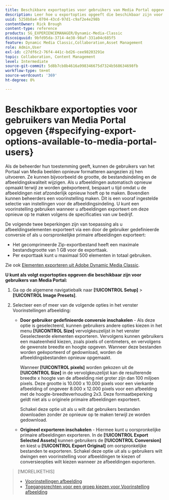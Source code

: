 ```yaml
---
title: Beschikbare exportopties voor gebruikers van Media Portal opgeven
description: Leer hoe u exportopties opgeeft die beschikbaar zijn voor gebruikers van Media Portal in Adobe Dynamic Media Classic.
uuid: 5258b8a4-0704-43cd-97d1-c9af2e4e298b
contentOwner: Rick Brough
content-type: reference
products: SG_EXPERIENCEMANAGER/Dynamic-Media-Classic
discoiquuid: 9bfd95da-3714-4e38-98af-331a04c685f5
feature: Dynamic Media Classic,Collaboration,Asset Management
role: Admin,User
exl-id: c27df6c2-76f4-441c-bd26-cee98203291e
topic: Collaboration, Content Management
level: Intermediate
source-git-commit: 5d8b7cb8b4616a998346675d7324b568634698fb
workflow-type: tm+mt
source-wordcount: '369'
ht-degree: 0%

---
```


# Beschikbare exportopties voor gebruikers van Media Portal opgeven {#specifying-export-options-available-to-media-portal-users}

Als de beheerder hun toestemming geeft, kunnen de gebruikers van het Portaal van Media beelden opnieuw formatteren aangezien zij hen uitvoeren. Ze kunnen bijvoorbeeld de grootte, de bestandsindeling en de afbeeldingskwaliteit wijzigen. Als u afbeeldingen automatisch opnieuw opmaakt terwijl ze worden geëxporteerd, bespaart u tijd omdat u de afbeeldingen niet afzonderlijk opnieuw hoeft op te maken. Bovendien kunnen beheerders een voorinstelling maken. Dit is een vooraf ingestelde selectie van instellingen voor de afbeeldingsindeling. U kunt een voorinstelling gebruiken wanneer u afbeeldingen exporteert om deze opnieuw op te maken volgens de specificaties van uw bedrijf.

De volgende twee beperkingen zijn van toepassing als u afbeeldingselementen exporteert via een door de gebruiker gedefinieerde conversie of als u oorspronkelijke primaire afbeeldingen exporteert:

* Het gecomprimeerde Zip-exportbestand heeft een maximale bestandsgrootte van 1 GB voor de exporttaak.
* Per exporttaak kunt u maximaal 500 elementen in totaal gebruiken.

Zie ook [Elementen exporteren uit Adobe Dynamic Media Classic](exporting-assets-from-dmc.md#exporting-assets-from_dmc).

**U kunt als volgt exportopties opgeven die beschikbaar zijn voor gebruikers van Media Portal:**

1. Ga op de algemene navigatiebalk naar **[!UICONTROL Setup]** > **[!UICONTROL Image Presets]**.
1. Selecteer een of meer van de volgende opties in het venster Voorinstellingen afbeelding:

   * **Door gebruiker gedefinieerde conversie inschakelen** - Als deze optie is geselecteerd, kunnen gebruikers andere opties kiezen in het menu **[!UICONTROL Size]** vervolgkeuzelijst in het venster Geselecteerde elementen exporteren. Vervolgens kunnen gebruikers een maateenheid kiezen, zoals pixels of centimeters, en vervolgens de gewenste breedte en hoogte opgeven. Wanneer deze bestanden worden geëxporteerd of gedownload, worden de afbeeldingsbestanden opnieuw opgemaakt.

     Wanneer **[!UICONTROL pixels]** worden gekozen uit de **[!UICONTROL Size]** in de vervolgkeuzelijst kan de resulterende breedte x hoogte van de afbeelding niet groter zijn dan 100 miljoen pixels. Deze grootte is 10.000 x 10.000 pixels voor een vierkante afbeelding of ongeveer 8.000 x 12.000 pixels voor een afbeelding met de hoogte-breedteverhouding 2x3. Deze formaatbeperking geldt niet als u originele primaire afbeeldingen exporteert.

     Schakel deze optie uit als u wilt dat gebruikers bestanden downloaden zonder ze opnieuw op te maken terwijl ze worden gedownload.

   * **Origineel exporteren inschakelen** - Hiermee kunt u oorspronkelijke primaire afbeeldingen exporteren. In de **[!UICONTROL Export Selected Assets]** kunnen gebruikers de **[!UICONTROL Conversion]** en kiest u **[!UICONTROL Export Original]** om oorspronkelijke bestanden te exporteren. Schakel deze optie uit als u gebruikers wilt dwingen een voorinstelling voor afbeeldingen te kiezen of conversieopties wilt kiezen wanneer ze afbeeldingen exporteren.

>[!MORELIKETHIS]
>
>* [Voorinstellingen afbeelding](application-setup.md#image_presets)
>* [Toegangsrechten voor een groep kiezen voor Voorinstelling afbeelding](creating-media-portal-groups.md#choosing_image_preset_access_permissions_for_a_group)
